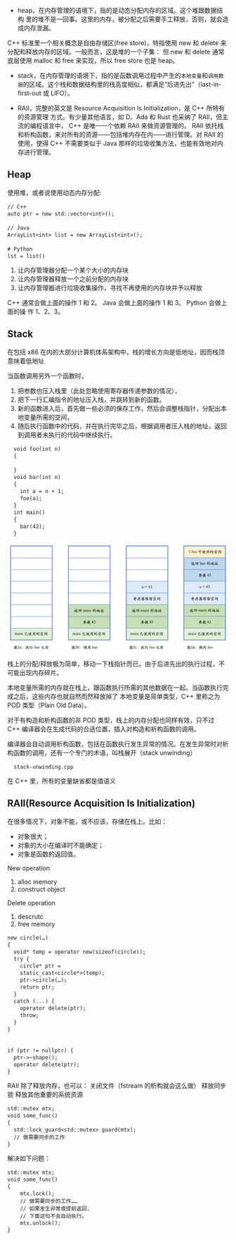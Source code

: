 - heap，在内存管理的语境下，指的是动态分配内存的区域。这个堆跟数据结构
里的堆不是一回事。这里的内存，被分配之后需要手工释放，否则，就会造成内存泄漏。

C++ 标准里一个相关概念是自由存储区(free store)，特指使用 new 和 delete 来
分配和释放内存的区域。一般而言，这是堆的一个子集：
但 new 和 delete 通常底层使用 malloc 和 free 来实现，所以 free store 也是 heap。

- stack，在内存管理的语境下，指的是函数调用过程中产生的`本地变量`和`调用数
据`的区域。这个栈和数据结构里的栈高度相似，都满足“后进先出”（last-in-first-out 或
LIFO）。

- RAII，完整的英文是 Resource Acquisition Is Initialization，是 C++ 所特有的资源管理
方式。有少量其他语言，如 D、Ada 和 Rust 也采纳了 RAII，但主流的编程语言中， C++
是唯一一个依赖 RAII 来做资源管理的。
RAII 依托栈和析构函数，来对所有的资源——包括堆内存在内——进行管理。对 RAII 的
使用，使得 C++ 不需要类似于 Java 那样的垃圾收集方法，也能有效地对内存进行管理。



## Heap
使用堆，或者说使用动态内存分配:
```
// C++
auto ptr = new std::vector<int>();

// Java
ArrayList<int> list = new ArrayList<int>();

# Python
lst = list()
```
1. 让内存管理器分配一个某个大小的内存块
2. 让内存管理器释放一个之前分配的内存块
3. 让内存管理器进行垃圾收集操作，寻找不再使用的内存块并予以释放

C++ 通常会做上面的操作 1 和 2。
Java 会做上面的操作 1 和 3。
Python 会做上面的操 作 1、2、3。

## Stack
在包括 x86 在内的大部分计算机体系架构中，栈的增长方向是低地址，因而栈顶意味着低地址

当函数调用另外一个函数时，
1. 把参数也压入栈里（此处忽略使用寄存器传递参数的情况），
2. 把下一行汇编指令的地址压入栈，并跳转到新的函数。
3. 新的函数进入后，首先做一些必须的保存工作，然后会调整栈指针，分配出本地变量所需的空间，
4. 随后执行函数中的代码，并在执行完毕之后，根据调用者压入栈的地址，返回到调用者未执行的代码中继续执行。
```
  void foo(int n)
  {

  }
  void bar(int n)
  {
    int a = n + 1;
    foo(a);
  }
  int main()
  {
    bar(42);
  }
```
![](./_images/stack.png)

栈上的分配/释放极为简单，移动一下栈指针而已。由于后进先出的执行过程，不可能出现内存碎片。

本地变量所需的内存就在栈上，跟函数执行所需的其他数据在一起。当函数执行完成之后，这些内存也就自然而然释放掉了
本地变量是简单类型，C++ 里称之为 POD 类型（Plain Old Data）。

对于有构造和析构函数的非 POD 类型，栈上的内存分配也同样有效，只不过 C++ 编译器会在生成代码的合适位置，插入对构造和析构函数的调用。

编译器会自动调用析构函数，包括在函数执行发生异常的情况。在发生异常时对析构函数的调用，还有一个专门的术语，叫栈展开（stack unwinding）

```
  stack-unwinding.cpp
```

在 C++ 里，所有的变量缺省都是值语义

## RAII(Resource Acquisition Is Initialization)
在很多情况下，对象不能，或不应该，存储在栈上。比如：
- 对象很大；
- 对象的大小在编译时不能确定；
- 对象是函数的返回值。


New operation
1. alloc memory
2. construct object

Delete operation
1. descrutc
2. free memory
```
new circle(…)
{
  void* temp = operator new(sizeof(circle));
  try {
    circle* ptr =
    static_cast<circle*>(temp);
    ptr->circle(…);
    return ptr;
  }
  catch (...) {
    operator delete(ptr);
    throw;
  }
}


if (ptr != nullptr) {
  ptr->~shape();
  operator delete(ptr);
}
```


RAII 除了释放内存，也可以：
关闭文件（fstream 的析构就会这么做）
释放同步锁
释放其他重要的系统资源

```
std::mutex mtx;
void some_func()
{
  std::lock_guard<std::mutex> guard(mtx);
  // 做需要同步的工作
}
```

解决如下问题：
```
std::mutex mtx;
void some_func()
{
    mtx.lock();
    // 做需要同步的工作……
    // 如果发生异常或提前返回，
    // 下面这句不会自动执行。
    mtx.unlock();
}
```